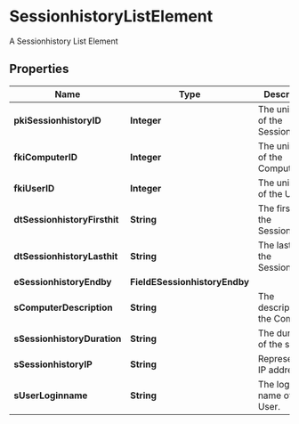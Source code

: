 

# SessionhistoryListElement

A Sessionhistory List Element

## Properties

| Name | Type | Description | Notes |
|------------ | ------------- | ------------- | -------------|
|**pkiSessionhistoryID** | **Integer** | The unique ID of the Sessionhistory |  |
|**fkiComputerID** | **Integer** | The unique ID of the Computer |  [optional] |
|**fkiUserID** | **Integer** | The unique ID of the User |  [optional] |
|**dtSessionhistoryFirsthit** | **String** | The first hit of the Sessionhistory |  |
|**dtSessionhistoryLasthit** | **String** | The last hit of the Sessionhistory |  |
|**eSessionhistoryEndby** | **FieldESessionhistoryEndby** |  |  |
|**sComputerDescription** | **String** | The description of the Computer |  [optional] |
|**sSessionhistoryDuration** | **String** | The duration of the session |  |
|**sSessionhistoryIP** | **String** | Represent an IP address. |  |
|**sUserLoginname** | **String** | The login name of the User. |  [optional] |




